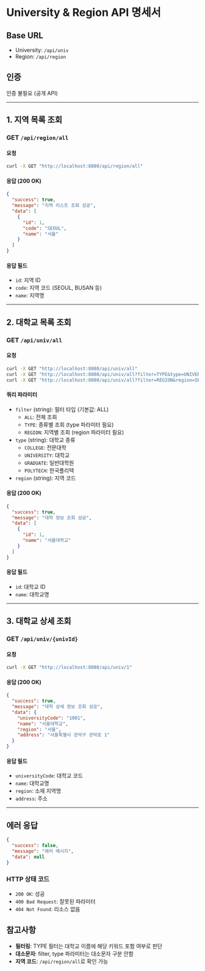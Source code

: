 # University & Region API 명세서

## Base URL
- University: `/api/univ`
- Region: `/api/region`

## 인증
인증 불필요 (공개 API)

---

## 1. 지역 목록 조회
### GET `/api/region/all`

#### 요청
```bash
curl -X GET "http://localhost:8080/api/region/all"
```

#### 응답 (200 OK)
```json
{
  "success": true,
  "message": "지역 리스트 조회 성공",
  "data": [
    {
      "id": 1,
      "code": "SEOUL",
      "name": "서울"
    }
  ]
}
```

#### 응답 필드
- `id`: 지역 ID
- `code`: 지역 코드 (SEOUL, BUSAN 등)
- `name`: 지역명

---

## 2. 대학교 목록 조회
### GET `/api/univ/all`

#### 요청
```bash
curl -X GET "http://localhost:8080/api/univ/all"
curl -X GET "http://localhost:8080/api/univ/all?filter=TYPE&type=UNIVERSITY"
curl -X GET "http://localhost:8080/api/univ/all?filter=REGION&region=SEOUL"
```

#### 쿼리 파라미터
- `filter` (string): 필터 타입 (기본값: ALL)
  - `ALL`: 전체 조회
  - `TYPE`: 종류별 조회 (type 파라미터 필요)
  - `REGION`: 지역별 조회 (region 파라미터 필요)
- `type` (string): 대학교 종류
  - `COLLEGE`: 전문대학
  - `UNIVERSITY`: 대학교  
  - `GRADUATE`: 일반대학원
  - `POLYTECH`: 한국폴리텍
- `region` (string): 지역 코드

#### 응답 (200 OK)
```json
{
  "success": true,
  "message": "대학 정보 조회 성공",
  "data": [
    {
      "id": 1,
      "name": "서울대학교"
    }
  ]
}
```

#### 응답 필드
- `id`: 대학교 ID
- `name`: 대학교명

---

## 3. 대학교 상세 조회
### GET `/api/univ/{univId}`

#### 요청
```bash
curl -X GET "http://localhost:8080/api/univ/1"
```

#### 응답 (200 OK)
```json
{
  "success": true,
  "message": "대학 상세 정보 조회 성공",
  "data": {
    "universityCode": "1001",
    "name": "서울대학교",
    "region": "서울",
    "address": "서울특별시 관악구 관악로 1"
  }
}
```

#### 응답 필드
- `universityCode`: 대학교 코드
- `name`: 대학교명
- `region`: 소재 지역명
- `address`: 주소

---

## 에러 응답
```json
{
  "success": false,
  "message": "에러 메시지",
  "data": null
}
```

### HTTP 상태 코드
- `200 OK`: 성공
- `400 Bad Request`: 잘못된 파라미터
- `404 Not Found`: 리소스 없음

## 참고사항
- **필터링**: TYPE 필터는 대학교 이름에 해당 키워드 포함 여부로 판단
- **대소문자**: filter, type 파라미터는 대소문자 구분 안함
- **지역 코드**: `/api/region/all`로 확인 가능
